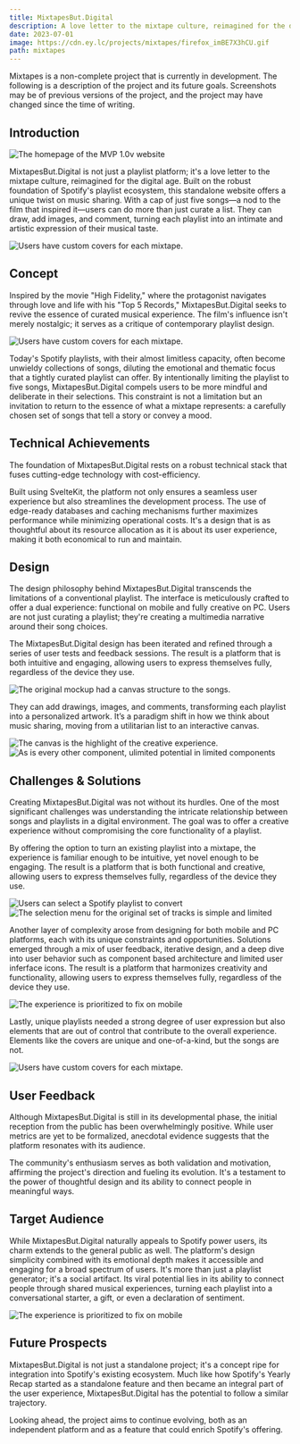 ```yaml
---
title: MixtapesBut.Digital
description: A love letter to the mixtape culture, reimagined for the digital age.
date: 2023-07-01
image: https://cdn.ey.lc/projects/mixtapes/firefox_imBE7X3hCU.gif
path: mixtapes
---
```


<div class="px-4 rounded-xl bg-red-800 text-red-50">
<p class="py-4">
Mixtapes is a non-complete project that is currently in development. The following is a description of the project and its future goals. Screenshots may be of previous versions of the project, and the project may have changed since the time of writing.
</p>
</div>

## Introduction

![The homepage of the MVP 1.0v website](https://cdn.ey.lc/projects/mixtapes/firefox_JFvocGu4dK.gif)

MixtapesBut.Digital is not just a playlist platform; it's a love letter to the mixtape culture, reimagined for the digital age. Built on the robust foundation of Spotify's playlist ecosystem, this standalone website offers a unique twist on music sharing. With a cap of just five songs—a nod to the film that inspired it—users can do more than just curate a list. They can draw, add images, and comment, turning each playlist into an intimate and artistic expression of their musical taste.

![Users have custom covers for each mixtape.](https://cdn.ey.lc/projects/mixtapes/firefox_imBE7X3hCU.gif)

## Concept

Inspired by the movie "High Fidelity," where the protagonist navigates through love and life with his "Top 5 Records," MixtapesBut.Digital seeks to revive the essence of curated musical experience. The film's influence isn't merely nostalgic; it serves as a critique of contemporary playlist design.

![Users have custom covers for each mixtape.](https://cdn.ey.lc/projects/mixtapes/firefox_WOOWT5luhE.gif)

Today's Spotify playlists, with their almost limitless capacity, often become unwieldy collections of songs, diluting the emotional and thematic focus that a tightly curated playlist can offer. By intentionally limiting the playlist to five songs, MixtapesBut.Digital compels users to be more mindful and deliberate in their selections. This constraint is not a limitation but an invitation to return to the essence of what a mixtape represents: a carefully chosen set of songs that tell a story or convey a mood.

## Technical Achievements

The foundation of MixtapesBut.Digital rests on a robust technical stack that fuses cutting-edge technology with cost-efficiency.

Built using SvelteKit, the platform not only ensures a seamless user experience but also streamlines the development process. The use of edge-ready databases and caching mechanisms further maximizes performance while minimizing operational costs. It's a design that is as thoughtful about its resource allocation as it is about its user experience, making it both economical to run and maintain.

## Design

The design philosophy behind MixtapesBut.Digital transcends the limitations of a conventional playlist. The interface is meticulously crafted to offer a dual experience: functional on mobile and fully creative on PC. Users are not just curating a playlist; they're creating a multimedia narrative around their song choices.

The MixtapesBut.Digital design has been iterated and refined through a series of user tests and feedback sessions. The result is a platform that is both intuitive and engaging, allowing users to express themselves fully, regardless of the device they use.

![The original mockup had a canvas structure to the songs.](https://cdn.ey.lc/projects/mixtapes/firefox_oVvpur9Syk.gif)

They can add drawings, images, and comments, transforming each playlist into a personalized artwork. It’s a paradigm shift in how we think about music sharing, moving from a utilitarian list to an interactive canvas.

![The canvas is the highlight of the creative experience.](https://cdn.ey.lc/projects/mixtapes/firefox_LD712Jeiix.gif)
![As is every other component, ulimited potential in limited components](https://cdn.ey.lc/projects/mixtapes/firefox_oBQP1E1HpP.gif)

## Challenges & Solutions

Creating MixtapesBut.Digital was not without its hurdles. One of the most significant challenges was understanding the intricate relationship between songs and playlists in a digital environment. The goal was to offer a creative experience without compromising the core functionality of a playlist.

By offering the option to turn an existing playlist into a mixtape, the experience is familiar enough to be intuitive, yet novel enough to be engaging. The result is a platform that is both functional and creative, allowing users to express themselves fully, regardless of the device they use.

![Users can select a Spotify playlist to convert](https://cdn.ey.lc/projects/mixtapes/firefox_tvvf8ftP5W.png)
![The selection menu for the original set of tracks is simple and limited](https://cdn.ey.lc/projects/mixtapes/JPEGView_SZXpZF3odp.png)

Another layer of complexity arose from designing for both mobile and PC platforms, each with its unique constraints and opportunities. Solutions emerged through a mix of user feedback, iterative design, and a deep dive into user behavior such as component based architecture and limited user inferface icons. The result is a platform that harmonizes creativity and functionality, allowing users to express themselves fully, regardless of the device they use.

![The experience is prioritized to fix on mobile](https://cdn.ey.lc/projects/mixtapes/firefox_sILPnNztT6.gif)

Lastly, unique playlists needed a strong degree of user expression but also elements that are out of control that contribute to the overall experience. Elements like the covers are unique and one-of-a-kind, but the songs are not.

![Users have custom covers for each mixtape.](https://cdn.ey.lc/projects/mixtapes/firefox_MuqB8eMQxv.gif)

## User Feedback

Although MixtapesBut.Digital is still in its developmental phase, the initial reception from the public has been overwhelmingly positive. While user metrics are yet to be formalized, anecdotal evidence suggests that the platform resonates with its audience.

The community's enthusiasm serves as both validation and motivation, affirming the project's direction and fueling its evolution. It's a testament to the power of thoughtful design and its ability to connect people in meaningful ways.

## Target Audience

While MixtapesBut.Digital naturally appeals to Spotify power users, its charm extends to the general public as well. The platform's design simplicity combined with its emotional depth makes it accessible and engaging for a broad spectrum of users. It's more than just a playlist generator; it's a social artifact. Its viral potential lies in its ability to connect people through shared musical experiences, turning each playlist into a conversational starter, a gift, or even a declaration of sentiment.

![The experience is prioritized to fix on mobile](https://cdn.ey.lc/projects/mixtapes/firefox_MLfv2cqBzw.png)

## Future Prospects

MixtapesBut.Digital is not just a standalone project; it's a concept ripe for integration into Spotify's existing ecosystem. Much like how Spotify's Yearly Recap started as a standalone feature and then became an integral part of the user experience, MixtapesBut.Digital has the potential to follow a similar trajectory.

Looking ahead, the project aims to continue evolving, both as an independent platform and as a feature that could enrich Spotify's offering.
